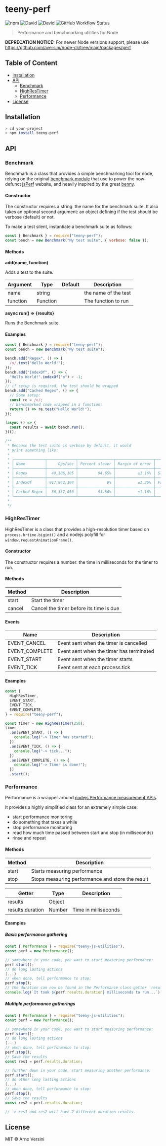 # teeny-perf

![npm](https://img.shields.io/npm/v/teeny-perf?label=version&logo=npm)
![David](https://img.shields.io/david/aversini/teeny-perf?logo=npm)
![David](https://img.shields.io/david/dev/aversini/teeny-perf?logo=npm)
![GitHub Workflow Status](https://img.shields.io/github/workflow/status/aversini/teeny-perf/coverage?label=coverage&logo=github)

> Performance and benchmarking utilities for Node

**DEPRECATION NOTICE:** For newer Node versions support, please use https://github.com/aversini/node-cli/tree/main/packages/perf

## Table of Content

- [Installation](#installation)
- [API](#api)
  - [Benchmark](#benchmark)
  - [HighResTimer](#highrestimer)
  - [Performance](#performance)
- [License](#license)

## Installation

```sh
> cd your-project
> npm install teeny-perf
```

## API

### Benchmark

Benchmark is a class that provides a simple benchmarking tool for node, relying on the original [benchmark module](https://www.npmjs.com/package/benchmark) that use to power the now-defunct [jsPerf](https://jsperf.com/) website, and heavily inspired by the great [benny](https://www.npmjs.com/package/benny).

#### Constructor

The constructor requires a string: the name for the benchmark suite.
It also takes an optional second argument: an object defining if the test should be verbose (default) or not.

To make a test silent, instantiate a benchmark suite as follows:

```js
const { Benchmark } = require("teeny-perf");
const bench = new Benchmark("My test suite", { verbose: false });
```

#### Methods

**add(name, function)**

Adds a test to the suite.

| Argument | Type     | Default | Description          |
| -------- | -------- | ------- | -------------------- |
| name     | string   |         | the name of the test |
| function | Function |         | The function to run  |

**async run() => {results}**

Runs the Benchmark suite.

#### Examples

```js
const { Benchmark } = require("teeny-perf");
const bench = new Benchmark("My test suite");

bench.add("Regex", () => {
  /o/.test("Hello World!");
});
bench.add("IndexOf", () => {
  "Hello World!".indexOf("o") > -1;
});
// if setup is required, the test should be wrapped
bench.add("Cached Regex", () => {
  // Some setup:
  const re = /o/;
  // Benchmarked code wrapped in a function:
  return () => re.test("Hello World!");
});

(async () => {
  const results = await bench.run();
})();

/**
 * Because the test suite is verbose by default, it would
 * print something like:
 *
 * ┌──────────────┬─────────────┬────────────────┬─────────────────┬─────────┐
 * │ Name         │     Ops/sec │ Percent slower │ Margin of error │    Rank │
 * ├──────────────┼─────────────┼────────────────┼─────────────────┼─────────┤
 * │ Regex        │  49,106,105 │         94.65% │          ±1.16% │ Slowest │
 * ├──────────────┼─────────────┼────────────────┼─────────────────┼─────────┤
 * │ IndexOf      │ 917,842,104 │             0% │          ±1.26% │ Fastest │
 * ├──────────────┼─────────────┼────────────────┼─────────────────┼─────────┤
 * │ Cached Regex │  56,337,056 │         93.86% │          ±1.16% │         │
 * └──────────────┴─────────────┴────────────────┴─────────────────┴─────────┘
 *
 */
```

### HighResTimer

HighResTimer is a class that provides a high-resolution timer based on `process.hrtime.bigint()` and a nodejs polyfill for `window.requestAnimationFrame()`.

#### Constructor

The constructor requires a number: the time in milliseconds for the timer to run.

#### Methods

| Method | Description                             |
| ------ | --------------------------------------- |
| start  | Start the timer                         |
| cancel | Cancel the timer before its time is due |

#### Events

| Name           | Description                              |
| -------------- | ---------------------------------------- |
| EVENT_CANCEL   | Event sent when the timer is cancelled   |
| EVENT_COMPLETE | Event sent when the timer has terminated |
| EVENT_START    | Event sent when the timer starts         |
| EVENT_TICK     | Event sent at each process.tick          |

#### Examples

```js
const {
  HighResTimer,
  EVENT_START,
  EVENT_TICK,
  EVENT_COMPLETE,
} = require("teeny-perf");

const timer = new HighResTimer(250);
timer
  .on(EVENT_START, () => {
    console.log("-> Timer has started");
  })
  .on(EVENT_TICK, () => {
    console.log("-> tick...");
  })
  .on(EVENT_COMPLETE, () => {
    console.log("-> Timer is done!");
  })
  .start();
```

### Performance

Performance is a wrapper around [nodejs Performance measurement APIs](https://nodejs.org/api/perf_hooks.html).

It provides a highly simplified class for an extremely simple case:

- start performance monitoring
- do something that takes a while
- stop performance monitoring
- read how much time passed between start and stop (in milliseconds)
- rinse and repeat

#### Methods

| Method | Description                                      |
| ------ | ------------------------------------------------ |
| start  | Starts measuring performance                     |
| stop   | Stops measuring performance and store the result |

| Getter           | Type   | Description          |
| ---------------- | ------ | -------------------- |
| results          | Object |                      |
| results.duration | Number | Time in milliseconds |

#### Examples

##### Basic performance gathering

```js
const { Performance } = require("teeny-js-utilities");
const perf = new Performance();

// somewhere in your code, you want to start measuring performance:
perf.start();
// do long lasting actions
(...)
// when done, tell performance to stop:
perf.stop();
// the duration can now be found in the Performance class getter `results`:
console.log(`It took ${perf.results.duration} milliseconds to run...`);
```

##### Multiple performance gatherings

```js
const { Performance } = require("teeny-js-utilities");
const perf = new Performance();

// somewhere in your code, you want to start measuring performance:
perf.start();
// do long lasting actions
(...)
// when done, tell performance to stop:
perf.stop();
// Save the results
const res1 = perf.results.duration;

// further down in your code, start measuring another performance:
perf.start();
// do other long lasting actions
(...)
// when done, tell performance to stop:
perf.stop();
// Save the results
const res2 = perf.results.duration;

// -> res1 and res2 will have 2 different duration results.

```

## License

MIT © Arno Versini
